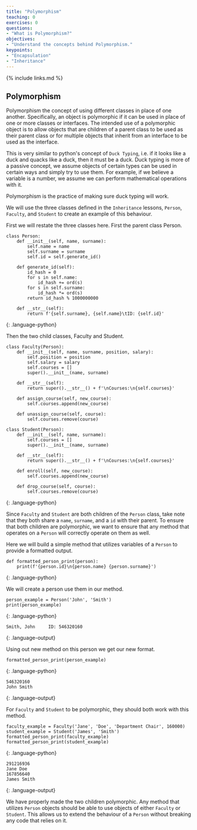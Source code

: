 ```yaml
---
title: "Polymorphism"
teaching: 0
exercises: 0
questions:
- "What is Polymorphism?"
objectives:
- "Understand the concepts behind Polymorphism."
keypoints:
- "Encapsulation"
- "Inheritance"
---
```


{% include links.md %}
## Polymorphism
Polymorphism the concept of using different classes in place of one another.
Specifically, an object is polymorphic if it can be used in place of one or more classes or interfaces.
The intended use of a polymorphic object is to allow objects that are children of a parent class to be used as their parent class or for multiple objects that inherit from an interface to be used as the interface.

This is very similar to python's concept of `Duck Typing`, i.e. if it looks like a duck and quacks like a duck, then it must be a duck.
Duck typing is more of a passive concept, we assume objects of certain types can be used in certain ways and simply try to use them. For example, if we believe a variable is a number, we assume we can perform mathematical operations with it.

Polymorphism is the practice of making sure duck typing will work.

We will use the three classes defined in the `Inheritance` lessons, `Person`, `Faculty`, and `Student` to create an example of this behaviour.

First we will restate the three classes here. First the parent class Person.

~~~
class Person:
    def __init__(self, name, surname):
        self.name = name
        self.surname = surname
        self.id = self.generate_id()
    
    def generate_id(self):
        id_hash = 0
        for s in self.name:
            id_hash += ord(s)
        for s in self.surname:
            id_hash *= ord(s)
        return id_hash % 1000000000
    
    def __str__(self):
        return f'{self.surname}, {self.name}\tID: {self.id}'
~~~
{: .language-python}

Then the two child classes, Faculty and Student.
~~~
class Faculty(Person):
    def __init__(self, name, surname, position, salary):
        self.position = position
        self.salary = salary
        self.courses = []
        super().__init__(name, surname)

    def __str__(self):
        return super().__str__() + f'\nCourses:\n{self.courses}'

    def assign_course(self, new_course):
        self.courses.append(new_course)

    def unassign_course(self, course):
        self.courses.remove(course)

class Student(Person):
    def __init__(self, name, surname):
        self.courses = []
        super().__init__(name, surname)
    
    def __str__(self):
        return super().__str__() + f'\nCourses:\n{self.courses}'
        
    def enroll(self, new_course):
        self.courses.append(new_course)
        
    def drop_course(self, course):
        self.courses.remove(course)
~~~
{: .language-python}

Since `Faculty` and `Student` are both children of the `Person` class, take note that they both share a `name`, `surname`, and a `id` with their parent.
To ensure that both children are polymorphic, we want to ensure that any method that operates on a `Person` will correctly operate on them as well.

Here we will build a simple method that utilizes variables of a `Person` to provide a formatted output.

~~~
def formatted_person_print(person):
    print(f'{person.id}\n{person.name} {person.surname}')
~~~
{: .language-python}

We will create a person use them in our method.

~~~
person_example = Person('John', 'Smith')
print(person_example)
~~~
{: .language-python}
~~~
Smith, John     ID: 546320160
~~~
{: .language-output}

Using out new method on this person we get our new format.
~~~
formatted_person_print(person_example)
~~~
{: .language-python}
~~~
546320160
John Smith
~~~
{: .language-output}

For `Faculty` and `Student` to be polymorphic, they should both work with this method.

~~~
faculty_example = Faculty('Jane', 'Doe', 'Department Chair', 160000)
student_example = Student('James', 'Smith')
formatted_person_print(faculty_example)
formatted_person_print(student_example)
~~~
{: .language-python}
~~~
291216936
Jane Doe
167856640
James Smith
~~~
{: .language-output}

We have properly made the two children polymorphic. Any method that utilizes `Person` objects should be able to use objects of either `Faculty` or `Student`. This allows us to extend the behaviour of a `Person` without breaking any code that relies on it.